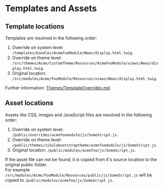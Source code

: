 # Templates and Assets

## Template locations

Templates are resolved in the following order:

1. Override on system level: `/templates/bundles/AcmeFooModule/News/display.html.twig`.
2. Override on theme level: `/src/themes/Acme/CustomTheme/Resources/AcmeFooModule/views/News/display.html.twig`.
3. Original location: `/src/modules/Acme/FooModule/Resources/views/News/display.html.twig`.

Further information: [Themes/TemplateOverrides.md](Themes/TemplateOverrides.md).

## Asset locations

Assets like CSS, images and JavaScript files are resolved in the following order:

1. Override on system level: `/public/overrides/acmefoomodule/js/SomeScript.js`.
2. Override on theme level: `/public/themes/zikulabootstraptheme/acmefoomodule/js/SomeScript.js`.
3. Original location: `/public/modules/acmefoo/js/SomeScript.js`.

If the asset file can not be found, it is copied from it's source location to the original public folder.  
For example `/src/modules/Acme/FooModule/Resources/public/js/SomeScript.js` will be copied to `/public/modules/acmefoo/js/SomeScript.js`.
